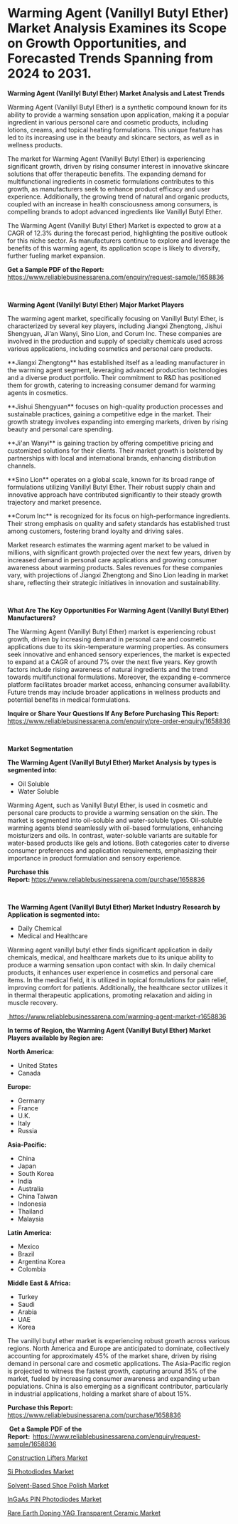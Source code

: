 <p><h1>Warming Agent (Vanillyl Butyl Ether) Market Analysis Examines its Scope on Growth Opportunities, and Forecasted Trends Spanning from 2024 to 2031.</h1></p><p><strong>Warming Agent (Vanillyl Butyl Ether) Market Analysis and Latest Trends</strong></p>
<p><p>Warming Agent (Vanillyl Butyl Ether) is a synthetic compound known for its ability to provide a warming sensation upon application, making it a popular ingredient in various personal care and cosmetic products, including lotions, creams, and topical heating formulations. This unique feature has led to its increasing use in the beauty and skincare sectors, as well as in wellness products.</p><p>The market for Warming Agent (Vanillyl Butyl Ether) is experiencing significant growth, driven by rising consumer interest in innovative skincare solutions that offer therapeutic benefits. The expanding demand for multifunctional ingredients in cosmetic formulations contributes to this growth, as manufacturers seek to enhance product efficacy and user experience. Additionally, the growing trend of natural and organic products, coupled with an increase in health consciousness among consumers, is compelling brands to adopt advanced ingredients like Vanillyl Butyl Ether.</p><p>The Warming Agent (Vanillyl Butyl Ether) Market is expected to grow at a CAGR of 12.3% during the forecast period, highlighting the positive outlook for this niche sector. As manufacturers continue to explore and leverage the benefits of this warming agent, its application scope is likely to diversify, further fueling market expansion.</p></p>
<p><strong>Get a Sample PDF of the Report:&nbsp;</strong> <a href="https://www.reliablebusinessarena.com/enquiry/request-sample/1658836?utm_campaign=1294&utm_medium=2&utm_source=Github&utm_content=ia&utm_term=28092024&utm_id=warming-agent-vanillyl-butyl-ether">https://www.reliablebusinessarena.com/enquiry/request-sample/1658836</a></p>
<p>&nbsp;</p>
<p><strong>Warming Agent (Vanillyl Butyl Ether) Major Market Players</strong></p>
<p><p>The warming agent market, specifically focusing on Vanillyl Butyl Ether, is characterized by several key players, including Jiangxi Zhengtong, Jishui Shengyuan, Ji‘an Wanyi, Sino Lion, and Corum Inc. These companies are involved in the production and supply of specialty chemicals used across various applications, including cosmetics and personal care products.</p><p>**Jiangxi Zhengtong** has established itself as a leading manufacturer in the warming agent segment, leveraging advanced production technologies and a diverse product portfolio. Their commitment to R&D has positioned them for growth, catering to increasing consumer demand for warming agents in cosmetics.</p><p>**Jishui Shengyuan** focuses on high-quality production processes and sustainable practices, gaining a competitive edge in the market. Their growth strategy involves expanding into emerging markets, driven by rising beauty and personal care spending.</p><p>**Ji'an Wanyi** is gaining traction by offering competitive pricing and customized solutions for their clients. Their market growth is bolstered by partnerships with local and international brands, enhancing distribution channels.</p><p>**Sino Lion** operates on a global scale, known for its broad range of formulations utilizing Vanillyl Butyl Ether. Their robust supply chain and innovative approach have contributed significantly to their steady growth trajectory and market presence.</p><p>**Corum Inc** is recognized for its focus on high-performance ingredients. Their strong emphasis on quality and safety standards has established trust among customers, fostering brand loyalty and driving sales.</p><p>Market research estimates the warming agent market to be valued in millions, with significant growth projected over the next few years, driven by increased demand in personal care applications and growing consumer awareness about warming products. Sales revenues for these companies vary, with projections of Jiangxi Zhengtong and Sino Lion leading in market share, reflecting their strategic initiatives in innovation and sustainability.</p></p>
<p>&nbsp;</p>
<p><strong>What Are The Key Opportunities For Warming Agent (Vanillyl Butyl Ether) Manufacturers?</strong></p>
<p><p>The Warming Agent (Vanillyl Butyl Ether) market is experiencing robust growth, driven by increasing demand in personal care and cosmetic applications due to its skin-temperature warming properties. As consumers seek innovative and enhanced sensory experiences, the market is expected to expand at a CAGR of around 7% over the next five years. Key growth factors include rising awareness of natural ingredients and the trend towards multifunctional formulations. Moreover, the expanding e-commerce platform facilitates broader market access, enhancing consumer availability. Future trends may include broader applications in wellness products and potential benefits in medical formulations.</p></p>
<p><strong>Inquire or Share Your Questions If Any Before Purchasing This Report:</strong> <a href="https://www.reliablebusinessarena.com/enquiry/pre-order-enquiry/1658836?utm_campaign=1294&utm_medium=2&utm_source=Github&utm_content=ia&utm_term=28092024&utm_id=warming-agent-vanillyl-butyl-ether">https://www.reliablebusinessarena.com/enquiry/pre-order-enquiry/1658836</a></p>
<p>&nbsp;</p>
<p><strong>Market Segmentation</strong></p>
<p><strong>The Warming Agent (Vanillyl Butyl Ether) Market Analysis by types is segmented into:</strong></p>
<p><ul><li>Oil Soluble</li><li>Water Soluble</li></ul></p>
<p><p>Warming Agent, such as Vanillyl Butyl Ether, is used in cosmetic and personal care products to provide a warming sensation on the skin. The market is segmented into oil-soluble and water-soluble types. Oil-soluble warming agents blend seamlessly with oil-based formulations, enhancing moisturizers and oils. In contrast, water-soluble variants are suitable for water-based products like gels and lotions. Both categories cater to diverse consumer preferences and application requirements, emphasizing their importance in product formulation and sensory experience.</p></p>
<p><strong>Purchase this Report:&nbsp;</strong><a href="https://www.reliablebusinessarena.com/purchase/1658836?utm_campaign=1294&utm_medium=2&utm_source=Github&utm_content=ia&utm_term=28092024&utm_id=warming-agent-vanillyl-butyl-ether">https://www.reliablebusinessarena.com/purchase/1658836</a></p>
<p>&nbsp;</p>
<p><strong>The Warming Agent (Vanillyl Butyl Ether) Market Industry Research by Application is segmented into:</strong></p>
<p><ul><li>Daily Chemical</li><li>Medical and Healthcare</li></ul></p>
<p><p>Warming agent vanillyl butyl ether finds significant application in daily chemicals, medical, and healthcare markets due to its unique ability to produce a warming sensation upon contact with skin. In daily chemical products, it enhances user experience in cosmetics and personal care items. In the medical field, it is utilized in topical formulations for pain relief, improving comfort for patients. Additionally, the healthcare sector utilizes it in thermal therapeutic applications, promoting relaxation and aiding in muscle recovery.</p></p>
<p><a href="https://www.reliablebusinessarena.com/warming-agent-market-r1658836?utm_campaign=1294&utm_medium=2&utm_source=Github&utm_content=ia&utm_term=28092024&utm_id=warming-agent-vanillyl-butyl-ether">&nbsp;https://www.reliablebusinessarena.com/warming-agent-market-r1658836</a></p>
<p><strong>In terms of Region, the Warming Agent (Vanillyl Butyl Ether) Market Players available by Region are:</strong></p>
<p>
    <p> <strong> North America: </strong>
        <ul>
            <li>United States</li>
            <li>Canada</li>
        </ul>
        </p> 
    <p> <strong> Europe: </strong>
        <ul>
            <li>Germany</li>
            <li>France</li>
            <li>U.K.</li>
            <li>Italy</li>
            <li>Russia</li>
        </ul>
        </p> 
    <p> <strong> Asia-Pacific: </strong>
        <ul>
            <li>China</li>
            <li>Japan</li>
            <li>South Korea</li>
            <li>India</li>
            <li>Australia</li>
            <li>China Taiwan</li>
            <li>Indonesia</li>
            <li>Thailand</li>
            <li>Malaysia</li>
        </ul>
        </p> 
    <p> <strong> Latin America: </strong>
        <ul>
            <li>Mexico</li>
            <li>Brazil</li>
            <li>Argentina Korea</li>
            <li>Colombia</li>
        </ul>
        </p> 
    <p> <strong> Middle East & Africa: </strong>
        <ul>
            <li>Turkey</li>
            <li>Saudi</li>
            <li>Arabia</li>
            <li>UAE</li>
            <li>Korea</li>
        </ul>
    </p>
    </p>
<p><p>The vanillyl butyl ether market is experiencing robust growth across various regions. North America and Europe are anticipated to dominate, collectively accounting for approximately 45% of the market share, driven by rising demand in personal care and cosmetic applications. The Asia-Pacific region is projected to witness the fastest growth, capturing around 35% of the market, fueled by increasing consumer awareness and expanding urban populations. China is also emerging as a significant contributor, particularly in industrial applications, holding a market share of about 15%.</p></p>
<p><strong>Purchase this Report: </strong><a href="https://www.reliablebusinessarena.com/purchase/1658836?utm_campaign=1294&utm_medium=2&utm_source=Github&utm_content=ia&utm_term=28092024&utm_id=warming-agent-vanillyl-butyl-ether">https://www.reliablebusinessarena.com/purchase/1658836</a></p>
<p>&nbsp;<strong>Get a Sample PDF of the Report:&nbsp;&nbsp;</strong><a href="https://www.reliablebusinessarena.com/enquiry/request-sample/1658836?utm_campaign=1294&utm_medium=2&utm_source=Github&utm_content=ia&utm_term=28092024&utm_id=warming-agent-vanillyl-butyl-ether">https://www.reliablebusinessarena.com/enquiry/request-sample/1658836</a></p>
<p><strong></strong></p>
<p><p><a href="https://issuu.com/reportprime-2/docs/construction-lifters-market-size-20_fb34e221605f92?utm_campaign=1294&utm_medium=2&utm_source=Github&utm_content=ia&utm_term=28092024&utm_id=warming-agent-vanillyl-butyl-ether">Construction Lifters Market</a></p><p><a href="https://www.linkedin.com/pulse/analyzing-key-drivers-si-photodiodes-market-trends-k7hkc?trackingId=ckK6Ic0GTt%2BvttQoMUWFJA%3D%3D&utm_campaign=1294&utm_medium=2&utm_source=Github&utm_content=ia&utm_term=28092024&utm_id=warming-agent-vanillyl-butyl-ether">Si Photodiodes Market</a></p><p><a href="https://issuu.com/reportprime-2/docs/solvent-based-shoe-polish-market-si_aa5d94ad89eaa9?utm_campaign=1294&utm_medium=2&utm_source=Github&utm_content=ia&utm_term=28092024&utm_id=warming-agent-vanillyl-butyl-ether">Solvent-Based Shoe Polish Market</a></p><p><a href="https://www.linkedin.com/pulse/navigating-global-ingaas-pin-photodiodes-market-from-psq3c?trackingId=15Wmwv6OQF%2BhTf6pYvCMSQ%3D%3D&utm_campaign=1294&utm_medium=2&utm_source=Github&utm_content=ia&utm_term=28092024&utm_id=warming-agent-vanillyl-butyl-ether">InGaAs PIN Photodiodes Market</a></p><p><a href="https://github.com/marloy8/Market-Research-Report-List-6/blob/main/rare-earth-doping-yag-transparent-ceramic-market.md?utm_campaign=1294&utm_medium=2&utm_source=Github&utm_content=ia&utm_term=28092024&utm_id=warming-agent-vanillyl-butyl-ether">Rare Earth Doping YAG Transparent Ceramic Market</a></p></p>